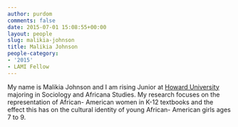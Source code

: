```yaml
---
author: purdom
comments: false
date: 2015-07-01 15:08:55+00:00
layout: people
slug: malikia-johnson
title: Malikia Johnson
people-category:
- '2015'
- LAMI Fellow
---
```


My name is Malikia Johnson and I am rising Junior at [Howard University](http://www2.howard.edu/) majoring in Sociology and Africana Studies. My research focuses on the representation of African- American women in K-12 textbooks and the effect this has on the cultural identity of young African- American girls ages 7 to 9.
